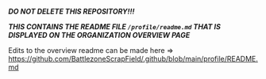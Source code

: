 ***DO NOT DELETE THIS REPOSITORY!!!***

***THIS CONTAINS THE README FILE `/profile/readme.md` THAT IS DISPLAYED ON THE ORGANIZATION OVERVIEW PAGE***

Edits to the overview readme can be made here => https://github.com/BattlezoneScrapField/.github/blob/main/profile/README.md
